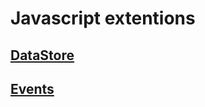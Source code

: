 # Javascript extentions

## [DataStore](./src/components/DataStore)

## [Events](./src/components/Events)